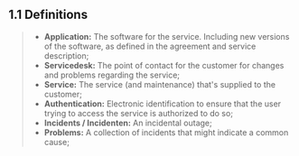 ## 1.1 Definitions

>- __Application:__ The software for the service. Including new versions of the software, as defined in the agreement and service description;
>- __Servicedesk:__ The point of contact for the customer for changes and problems regarding the service;
>- __Service:__ The service (and maintenance) that's supplied to the customer;
>- __Authentication:__ Electronic identification to ensure that the user trying to access the service is authorized to do so;
>- __Incidents / Incidenten:__ An incidental outage;
>- __Problems:__ A collection of incidents that might indicate a common cause;